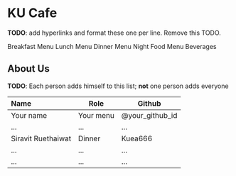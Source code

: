 # KU Cafe

**TODO**: add hyperlinks and format these one per line. Remove this TODO.

Breakfast Menu 
Lunch Menu
Dinner Menu 
Night Food Menu
Beverages

## About Us

**TODO**: Each person adds himself to this list; **not** one person adds everyone

| Name      | Role      | Github   |
|:----------|-----------|----------|
| Your name | Your menu | @your_github_id |
| ...       | ...       | ...      |
| Siravit Ruethaiwat  | Dinner    | Kuea666  |
| ...       | ...       | ...      |
| ...       | ...       | ...      |
